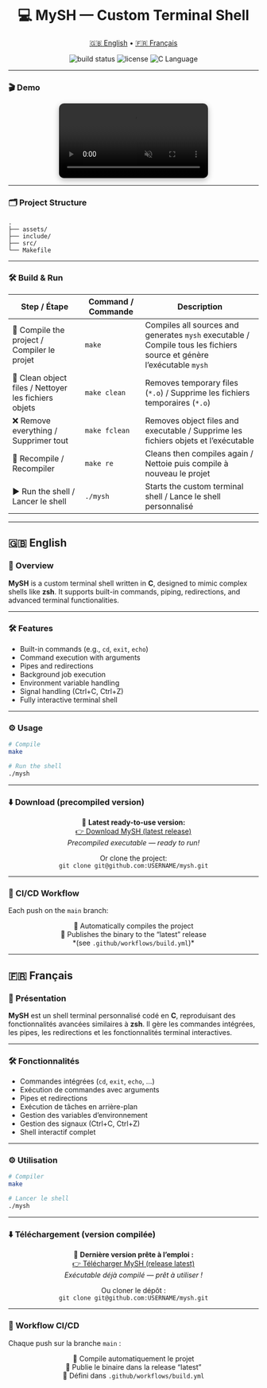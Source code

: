 <h1 align="center">💻 MySH — Custom Terminal Shell</h1>

<p align="center">
  <a href="#EN">🇬🇧 English</a> • <a href="#FR">🇫🇷 Français</a>
</p>

<p align="center">
  <img src="https://img.shields.io/github/actions/workflow/status/USERNAME/mysh/build.yml?branch=main&label=Build&logo=github&color=blue" alt="build status" />
  <img src="https://img.shields.io/github/license/USERNAME/mysh?color=red" alt="license" />
  <img src="https://img.shields.io/badge/Language-C-blue.svg" alt="C Language" />
</p>

---

### 🎬 Demo

<div align="center">
  <video src="assets/shell.mp4" controls autoplay muted loop style="max-width: 100%; border-radius: 10px; box-shadow: 0 4px 12px rgba(0,0,0,0.3);">
    Your browser does not support the video tag.
  </video>
</div>

---

### 🗂️ Project Structure

```
.
├── assets/
├── include/
├── src/
└── Makefile
```

---

### 🛠️ Build & Run

<p align="center">

| Step / Étape                                         | Command / Commande       | Description                                                                                                           |
| ---------------------------------------------------- | ------------------------ | --------------------------------------------------------------------------------------------------------------------- |
| 🔹 Compile the project / Compiler le projet          | <code>make</code>        | Compiles all sources and generates `mysh` executable / Compile tous les fichiers source et génère l’exécutable `mysh` |
| 🧹 Clean object files / Nettoyer les fichiers objets | <code>make clean</code>  | Removes temporary files (`*.o`) / Supprime les fichiers temporaires (`*.o`)                                           |
| ❌ Remove everything / Supprimer tout                 | <code>make fclean</code> | Removes object files and executable / Supprime les fichiers objets et l’exécutable                                    |
| 🔄 Recompile / Recompiler                            | <code>make re</code>     | Cleans then compiles again / Nettoie puis compile à nouveau le projet                                                 |
| ▶️ Run the shell / Lancer le shell                   | <code>./mysh</code>      | Starts the custom terminal shell / Lance le shell personnalisé                                                        |

</p>

---

## 🇬🇧 English <a id="EN"></a>

### 🧠 Overview

**MySH** is a custom terminal shell written in **C**, designed to mimic complex shells like **zsh**.
It supports built-in commands, piping, redirections, and advanced terminal functionalities.

---

### 🛠️ Features

* Built-in commands (e.g., `cd`, `exit`, `echo`)
* Command execution with arguments
* Pipes and redirections
* Background job execution
* Environment variable handling
* Signal handling (Ctrl+C, Ctrl+Z)
* Fully interactive terminal shell

---

### ⚙️ Usage

```bash
# Compile
make

# Run the shell
./mysh
```

---

### ⬇️ Download (precompiled version)

<p align="center">
🔹 <strong>Latest ready-to-use version:</strong><br>
<a href="https://github.com/USERNAME/mysh/releases/download/latest/mysh">👉 Download MySH (latest release)</a><br>
<em>Precompiled executable — ready to run!</em>
</p>

<p align="center">
Or clone the project:<br>
<code>git clone git@github.com:USERNAME/mysh.git</code>
</p>

---

### 🧪 CI/CD Workflow

Each push on the `main` branch:

<p align="center">
🔨 Automatically compiles the project <br>
🚀 Publishes the binary to the “latest” release <br>
*(see <code>.github/workflows/build.yml</code>)*
</p>

---

## 🇫🇷 Français <a id="FR"></a>

### 🧠 Présentation

**MySH** est un shell terminal personnalisé codé en **C**, reproduisant des fonctionnalités avancées similaires à **zsh**.
Il gère les commandes intégrées, les pipes, les redirections et les fonctionnalités terminal interactives.

---

### 🛠️ Fonctionnalités

* Commandes intégrées (`cd`, `exit`, `echo`, …)
* Exécution de commandes avec arguments
* Pipes et redirections
* Exécution de tâches en arrière-plan
* Gestion des variables d’environnement
* Gestion des signaux (Ctrl+C, Ctrl+Z)
* Shell interactif complet

---

### ⚙️ Utilisation

```bash
# Compiler
make

# Lancer le shell
./mysh
```

---

### ⬇️ Téléchargement (version compilée)

<p align="center">
🔹 <strong>Dernière version prête à l’emploi :</strong><br>
<a href="https://github.com/USERNAME/mysh/releases/download/latest/mysh">👉 Télécharger MySH (release latest)</a><br>
<em>Exécutable déjà compilé — prêt à utiliser !</em>
</p>

<p align="center">
Ou cloner le dépôt :<br>
<code>git clone git@github.com:USERNAME/mysh.git</code>
</p>

---

### 🧪 Workflow CI/CD

Chaque push sur la branche <code>main</code> :

<p align="center">
🔨 Compile automatiquement le projet <br>
🚀 Publie le binaire dans la release “latest” <br>
🧩 Défini dans <code>.github/workflows/build.yml</code>
</p>
